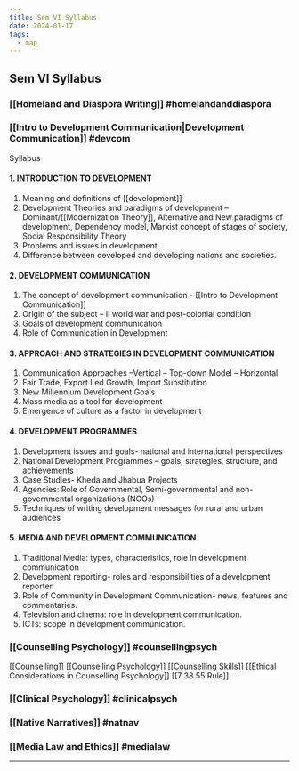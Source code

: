 ```yaml
---
title: Sem VI Syllabus
date: 2024-01-17
tags:
  - map
---
```

## Sem VI Syllabus
### [[Homeland and Diaspora Writing]]  #homelandanddiaspora 
### [[Intro to Development Communication|Development Communication]] #devcom 
Syllabus
#### 1. INTRODUCTION TO DEVELOPMENT
1. Meaning and definitions of [[development]]
2. Development Theories and paradigms of development –Dominant/[[Modernization Theory]], Alternative and New paradigms of development, Dependency model, Marxist concept of stages of society, Social Responsibility Theory
3. Problems and issues in development 
4. Difference between developed and developing nations and societies.

#### 2. DEVELOPMENT COMMUNICATION
1. The concept of development communication - [[Intro to Development Communication]]
2. Origin of the subject – II world war and post-colonial condition
3. Goals of development communication 
4. Role of Communication in Development

#### 3. APPROACH AND STRATEGIES IN DEVELOPMENT COMMUNICATION
1. Communication Approaches –Vertical – Top-down Model – Horizontal
2. Fair Trade, Export Led Growth, Import Substitution
3. New Millennium Development Goals
4. Mass media as a tool for development
5. Emergence of culture as a factor in development
#### 4. DEVELOPMENT PROGRAMMES
1. Development issues and goals- national and international perspectives 
2. National Development Programmes – goals, strategies, structure, and achievements 
3. Case Studies- Kheda and Jhabua Projects 
4. Agencies: Role of Governmental, Semi-governmental and non-governmental organizations (NGOs)
5. Techniques of writing development messages for rural and urban audiences
#### 5. MEDIA AND DEVELOPMENT COMMUNICATION
1. Traditional Media: types, characteristics, role in development
communication
2. Development reporting- roles and responsibilities of a development
reporter
3. Role of Community in Development Communication- news, features and
commentaries. 
4. Television and cinema: role in development communication. 
5. ICTs: scope in development communication.
### [[Counselling Psychology]] #counsellingpsych 
[[Counselling]]
[[Counselling Psychology]]
[[Counselling Skills]]
[[Ethical Considerations in Counselling Psychology]]
[[7 38 55 Rule]]
### [[Clinical Psychology]] #clinicalpsych
### [[Native Narratives]] #natnav 
### [[Media Law and Ethics]] #medialaw 



--- 


